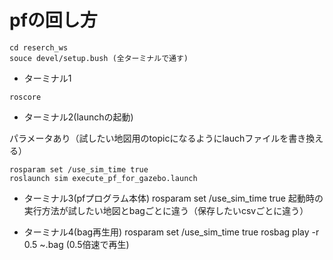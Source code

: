 # pfの回し方
```
cd reserch_ws
souce devel/setup.bush (全ターミナルで通す)
```
- ターミナル1
```
roscore
```
- ターミナル2(launchの起動)

パラメータあり（試したい地図用のtopicになるようにlauchファイルを書き換える）
```
rosparam set /use_sim_time true
roslaunch sim execute_pf_for_gazebo.launch
```

- ターミナル3(pfプログラム本体)
 rosparam set /use_sim_time true
起動時の実行方法が試したい地図とbagごとに違う（保存したいcsvごとに違う）


- ターミナル4(bag再生用)
rosparam set /use_sim_time true
rosbag play -r 0.5 ~.bag (0.5倍速で再生)